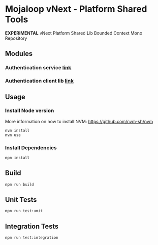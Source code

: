 # Mojaloop vNext - Platform Shared Tools

**EXPERIMENTAL** vNext Platform Shared Lib Bounded Context Mono Repository


## Modules

### Authentication service [link](modules/authentication-svc/README.md)

### Authentication client lib [link](modules/authentication-svc/README.md)


## Usage

### Install Node version

More information on how to install NVM: https://github.com/nvm-sh/nvm

```bash
nvm install
nvm use
```

### Install Dependencies

```bash
npm install
```

## Build

```bash
npm run build
```

## Unit Tests

```bash
npm run test:unit
```

## Integration Tests

```bash
npm run test:integration
```

